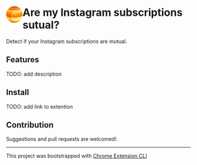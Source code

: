 # <img src="public/icons/icon_48.png" width="45" align="left"> Are my Instagram subscriptions sutual?

Detect if your Instagram subscriptions are mutual.

## Features 
TODO: add description

## Install 
TODO: add link to extention
<!---
[**Chrome** extension]()
-->

## Contribution

Suggestions and pull requests are welcomed!.

---

This project was bootstrapped with [Chrome Extension CLI](https://github.com/dutiyesh/chrome-extension-cli)


